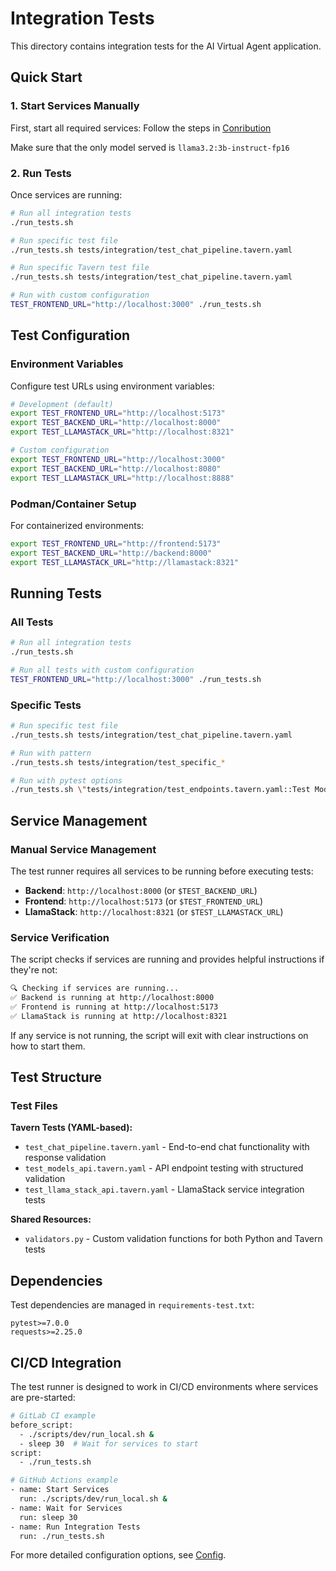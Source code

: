 # Integration Tests

This directory contains integration tests for the AI Virtual Agent application.

## Quick Start

### 1. Start Services Manually

First, start all required services:
Follow the steps in [Conribution](../CONTRIBUTING.md)

Make sure that the only model served is `llama3.2:3b-instruct-fp16`

### 2. Run Tests

Once services are running:

```bash
# Run all integration tests
./run_tests.sh

# Run specific test file
./run_tests.sh tests/integration/test_chat_pipeline.tavern.yaml

# Run specific Tavern test file
./run_tests.sh tests/integration/test_chat_pipeline.tavern.yaml

# Run with custom configuration
TEST_FRONTEND_URL="http://localhost:3000" ./run_tests.sh
```

## Test Configuration

### Environment Variables

Configure test URLs using environment variables:

```bash
# Development (default)
export TEST_FRONTEND_URL="http://localhost:5173"
export TEST_BACKEND_URL="http://localhost:8000"
export TEST_LLAMASTACK_URL="http://localhost:8321"

# Custom configuration
export TEST_FRONTEND_URL="http://localhost:3000"
export TEST_BACKEND_URL="http://localhost:8080"
export TEST_LLAMASTACK_URL="http://localhost:8888"
```

### Podman/Container Setup

For containerized environments:

```bash
export TEST_FRONTEND_URL="http://frontend:5173"
export TEST_BACKEND_URL="http://backend:8000"
export TEST_LLAMASTACK_URL="http://llamastack:8321"
```

## Running Tests

### All Tests

```bash
# Run all integration tests
./run_tests.sh

# Run all tests with custom configuration
TEST_FRONTEND_URL="http://localhost:3000" ./run_tests.sh
```

### Specific Tests

```bash
# Run specific test file
./run_tests.sh tests/integration/test_chat_pipeline.tavern.yaml

# Run with pattern
./run_tests.sh tests/integration/test_specific_*

# Run with pytest options
./run_tests.sh \"tests/integration/test_endpoints.tavern.yaml::Test Models API Endpoint\"
```

## Service Management

### Manual Service Management

The test runner requires all services to be running before executing tests:

- **Backend**: `http://localhost:8000` (or `$TEST_BACKEND_URL`)
- **Frontend**: `http://localhost:5173` (or `$TEST_FRONTEND_URL`)
- **LlamaStack**: `http://localhost:8321` (or `$TEST_LLAMASTACK_URL`)

### Service Verification

The script checks if services are running and provides helpful instructions if they're not:

```bash
🔍 Checking if services are running...
✅ Backend is running at http://localhost:8000
✅ Frontend is running at http://localhost:5173
✅ LlamaStack is running at http://localhost:8321
```

If any service is not running, the script will exit with clear instructions on how to start them.

## Test Structure

### Test Files

**Tavern Tests (YAML-based):**
- `test_chat_pipeline.tavern.yaml` - End-to-end chat functionality with response validation
- `test_models_api.tavern.yaml` - API endpoint testing with structured validation
- `test_llama_stack_api.tavern.yaml` - LlamaStack service integration tests

**Shared Resources:**
- `validators.py` - Custom validation functions for both Python and Tavern tests

## Dependencies

Test dependencies are managed in `requirements-test.txt`:

```
pytest>=7.0.0
requests>=2.25.0
```

## CI/CD Integration

The test runner is designed to work in CI/CD environments where services are pre-started:

```bash
# GitLab CI example
before_script:
  - ./scripts/dev/run_local.sh &
  - sleep 30  # Wait for services to start
script:
  - ./run_tests.sh

# GitHub Actions example
- name: Start Services
  run: ./scripts/dev/run_local.sh &
- name: Wait for Services
  run: sleep 30
- name: Run Integration Tests
  run: ./run_tests.sh
```

For more detailed configuration options, see [Config](CONFIG.md).
